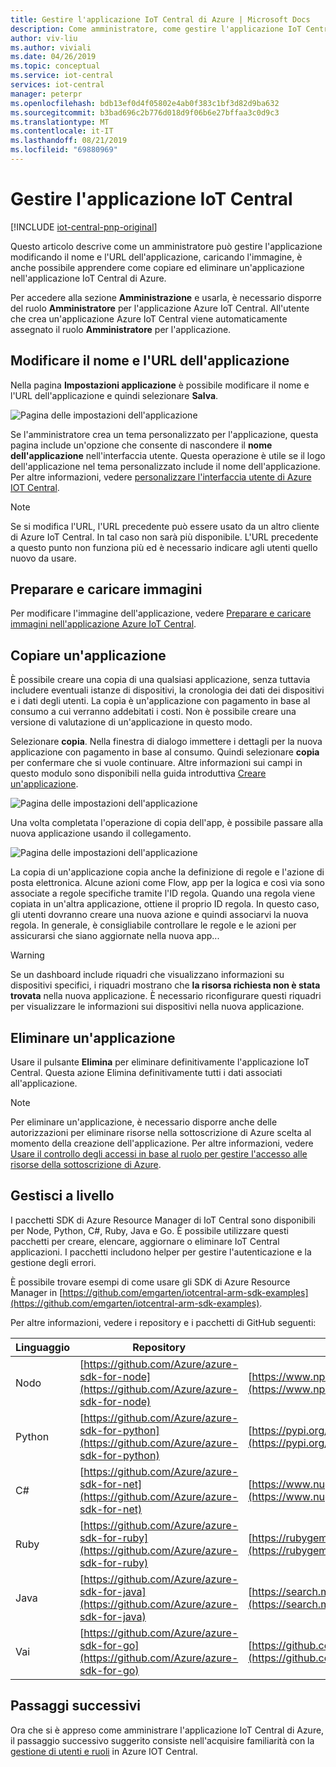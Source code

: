 ```yaml
---
title: Gestire l'applicazione IoT Central di Azure | Microsoft Docs
description: Come amministratore, come gestire l'applicazione IoT Central di Azure cambiando il nome dell'applicazione, l'URL, il caricamento dell'immagine, la copia e l'eliminazione di un'applicazione
author: viv-liu
ms.author: viviali
ms.date: 04/26/2019
ms.topic: conceptual
ms.service: iot-central
services: iot-central
manager: peterpr
ms.openlocfilehash: bdb13ef0d4f05802e4ab0f383c1bf3d82d9ba632
ms.sourcegitcommit: b3bad696c2b776d018d9f06b6e27bffaa3c0d9c3
ms.translationtype: MT
ms.contentlocale: it-IT
ms.lasthandoff: 08/21/2019
ms.locfileid: "69880969"
---
```

# <a name="manage-your-iot-central-application"></a>Gestire l'applicazione IoT Central

[!INCLUDE [iot-central-pnp-original](../../includes/iot-central-pnp-original-note.md)]

Questo articolo descrive come un amministratore può gestire l'applicazione modificando il nome e l'URL dell'applicazione, caricando l'immagine, è anche possibile apprendere come copiare ed eliminare un'applicazione nell'applicazione IoT Central di Azure.

Per accedere alla sezione **Amministrazione** e usarla, è necessario disporre del ruolo **Amministratore** per l'applicazione Azure IoT Central. All'utente che crea un'applicazione Azure IoT Central viene automaticamente assegnato il ruolo **Amministratore** per l'applicazione. 

## <a name="change-application-name-and-url"></a>Modificare il nome e l'URL dell'applicazione

Nella pagina **Impostazioni applicazione** è possibile modificare il nome e l'URL dell'applicazione e quindi selezionare **Salva**.

![Pagina delle impostazioni dell'applicazione](media/howto-administer-pnp/image0-a.png)

Se l'amministratore crea un tema personalizzato per l'applicazione, questa pagina include un'opzione che consente di nascondere il **nome dell'applicazione** nell'interfaccia utente. Questa operazione è utile se il logo dell'applicazione nel tema personalizzato include il nome dell'applicazione. Per altre informazioni, vedere [personalizzare l'interfaccia utente di Azure IOT Central](./howto-customize-ui-pnp.md?toc=/azure/iot-central-pnp/toc.json&bc=/azure/iot-central-pnp/breadcrumb/toc.json).

> [!Note]
> Se si modifica l'URL, l'URL precedente può essere usato da un altro cliente di Azure IoT Central. In tal caso non sarà più disponibile. L'URL precedente a questo punto non funziona più ed è necessario indicare agli utenti quello nuovo da usare.

## <a name="prepare-and-upload-image"></a>Preparare e caricare immagini

Per modificare l'immagine dell'applicazione, vedere [Preparare e caricare immagini nell'applicazione Azure IoT Central](howto-prepare-images.md?toc=/azure/iot-central-pnp/toc.json&bc=/azure/iot-central-pnp/breadcrumb/toc.json).

## <a name="copy-an-application"></a>Copiare un'applicazione

È possibile creare una copia di una qualsiasi applicazione, senza tuttavia includere eventuali istanze di dispositivi, la cronologia dei dati dei dispositivi e i dati degli utenti. La copia è un'applicazione con pagamento in base al consumo a cui verranno addebitati i costi. Non è possibile creare una versione di valutazione di un'applicazione in questo modo.

Selezionare **copia**. Nella finestra di dialogo immettere i dettagli per la nuova applicazione con pagamento in base al consumo. Quindi selezionare **copia** per confermare che si vuole continuare. Altre informazioni sui campi in questo modulo sono disponibili nella guida introduttiva [Creare un'applicazione](quick-deploy-iot-central-pnp.md?toc=/azure/iot-central-pnp/toc.json&bc=/azure/iot-central-pnp/breadcrumb/toc.json).

![Pagina delle impostazioni dell'applicazione](media/howto-administer-pnp/appcopy2.png)

Una volta completata l'operazione di copia dell'app, è possibile passare alla nuova applicazione usando il collegamento.

![Pagina delle impostazioni dell'applicazione](media/howto-administer-pnp/appcopy3a.png)

La copia di un'applicazione copia anche la definizione di regole e l'azione di posta elettronica. Alcune azioni come Flow, app per la logica e così via sono associate a regole specifiche tramite l'ID regola. Quando una regola viene copiata in un'altra applicazione, ottiene il proprio ID regola. In questo caso, gli utenti dovranno creare una nuova azione e quindi associarvi la nuova regola. In generale, è consigliabile controllare le regole e le azioni per assicurarsi che siano aggiornate nella nuova app...

> [!WARNING]
> Se un dashboard include riquadri che visualizzano informazioni su dispositivi specifici, i riquadri mostrano che **la risorsa richiesta non è stata trovata** nella nuova applicazione. È necessario riconfigurare questi riquadri per visualizzare le informazioni sui dispositivi nella nuova applicazione.

## <a name="delete-an-application"></a>Eliminare un'applicazione

Usare il pulsante **Elimina** per eliminare definitivamente l'applicazione IoT Central. Questa azione Elimina definitivamente tutti i dati associati all'applicazione.

> [!Note]
> Per eliminare un'applicazione, è necessario disporre anche delle autorizzazioni per eliminare risorse nella sottoscrizione di Azure scelta al momento della creazione dell'applicazione. Per altre informazioni, vedere [Usare il controllo degli accessi in base al ruolo per gestire l'accesso alle risorse della sottoscrizione di Azure](https://docs.microsoft.com/azure/active-directory/role-based-access-control-configure).


## <a name="manage-programatically"></a>Gestisci a livello

I pacchetti SDK di Azure Resource Manager di IoT Central sono disponibili per Node, Python, C#, Ruby, Java e Go. È possibile utilizzare questi pacchetti per creare, elencare, aggiornare o eliminare IoT Central applicazioni. I pacchetti includono helper per gestire l'autenticazione e la gestione degli errori.

È possibile trovare esempi di come usare gli SDK di Azure Resource Manager in [https://github.com/emgarten/iotcentral-arm-sdk-examples](https://github.com/emgarten/iotcentral-arm-sdk-examples).

Per altre informazioni, vedere i repository e i pacchetti di GitHub seguenti:

| Linguaggio | Repository | Pacchetto |
| ---------| ---------- | ------- |
| Nodo | [https://github.com/Azure/azure-sdk-for-node](https://github.com/Azure/azure-sdk-for-node) | [https://www.npmjs.com/package/azure-arm-iotcentral](https://www.npmjs.com/package/azure-arm-iotcentral)
| Python |[https://github.com/Azure/azure-sdk-for-python](https://github.com/Azure/azure-sdk-for-python) | [https://pypi.org/project/azure-mgmt-iotcentral](https://pypi.org/project/azure-mgmt-iotcentral)
| C# | [https://github.com/Azure/azure-sdk-for-net](https://github.com/Azure/azure-sdk-for-net) | [https://www.nuget.org/packages/Microsoft.Azure.Management.IotCentral](https://www.nuget.org/packages/Microsoft.Azure.Management.IotCentral)
| Ruby | [https://github.com/Azure/azure-sdk-for-ruby](https://github.com/Azure/azure-sdk-for-ruby) | [https://rubygems.org/gems/azure_mgmt_iot_central](https://rubygems.org/gems/azure_mgmt_iot_central)
| Java | [https://github.com/Azure/azure-sdk-for-java](https://github.com/Azure/azure-sdk-for-java) | [https://search.maven.org/search?q=a:azure-mgmt-iotcentral](https://search.maven.org/search?q=a:azure-mgmt-iotcentral)
| Vai | [https://github.com/Azure/azure-sdk-for-go](https://github.com/Azure/azure-sdk-for-go) | [https://github.com/Azure/azure-sdk-for-go](https://github.com/Azure/azure-sdk-for-go)

## <a name="next-steps"></a>Passaggi successivi
 
Ora che si è appreso come amministrare l'applicazione IoT Central di Azure, il passaggio successivo suggerito consiste nell'acquisire familiarità con la [gestione di utenti e ruoli](howto-manage-users-roles-pnp.md?toc=/azure/iot-central-pnp/toc.json&bc=/azure/iot-central-pnp/breadcrumb/toc.json) in Azure IOT Central.